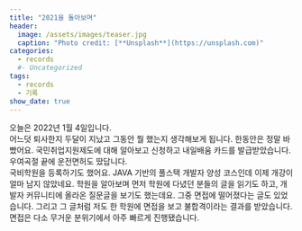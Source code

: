 ```yaml
---
title: "2021을 돌아보며"
header:
  image: /assets/images/teaser.jpg
  caption: "Photo credit: [**Unsplash**](https://unsplash.com)"
categories:
  - records
  #- Uncategorized
tags:
  - records
  - 기록
show_date: true
---
```


오늘은 2022년 1월 4일입니다.  
어느덧 퇴사한지 두달이 지났고 그동안 뭘 했는지 생각해보게 됩니다. 한동안은 정말 바빴어요. 국민취업지원제도에 대해 알아보고 신청하고 내일배움 카드를 발급받았습니다. 우여곡절 끝에 운전면허도 땄답니다.  
국비학원을 등록하기도 했어요. JAVA 기반의 풀스택 개발자 양성 코스인데 이제 개강이 얼마 남지 않았네요.
학원을 알아보며 먼저 학원에 다녔던 분들의 글을 읽기도 하고, 개발자 커뮤니티에 올라온 질문글을 보기도 했는데요. 그중 면접에 떨어졌다는 글도 있었습니다. 그리고 그 글처럼 저도 한 학원에 면접을 보고 불합격이라는 결과를 받았습니다. 면접은 다소 무거운 분위기에서 아주 빠르게 진행됐습니다. 
